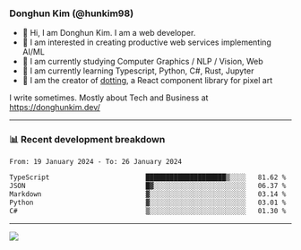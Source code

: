 ### Donghun Kim (@hunkim98)

- 👋 Hi, I am Donghun Kim. I am a web developer. 
- 🤔 I am interested in creating productive web services implementing AI/ML
- 🔭 I am currently studying Computer Graphics / NLP / Vision, Web 
- 🌱 I am currently learning Typescript, Python, C#, Rust, Jupyter
- 🎨 I am the creator of [dotting](https://github.com/hunkim98/dotting), a React component library for pixel art

I write sometimes. Mostly about Tech and Business at https://donghunkim.dev/

---
### 📊 Recent development breakdown
<!--START_SECTION:waka-->

```txt
From: 19 January 2024 - To: 26 January 2024

TypeScript                        ████████████████████▒░░░░   81.62 %
JSON                              █▓░░░░░░░░░░░░░░░░░░░░░░░   06.37 %
Markdown                          ▓░░░░░░░░░░░░░░░░░░░░░░░░   03.14 %
Python                            ▓░░░░░░░░░░░░░░░░░░░░░░░░   03.01 %
C#                                ▒░░░░░░░░░░░░░░░░░░░░░░░░   01.30 %
```

<!--END_SECTION:waka-->
---

<!-- <div align='center'> -->
  <img align="center" src="https://github-readme-stats.vercel.app/api?username=hunkim98&theme=dark&show_icons=true"/>
<!-- </div> -->
<!--
**hunkim98/hunkim98** is a ✨ _special_ ✨ repository because its `README.md` (this file) appears on your GitHub profile.

Here are some ideas to get you started:

- 🔭 I’m currently working on ...
- 🌱 I’m currently learning ...
- 👯 I’m looking to collaborate on ...
- 🤔 I’m looking for help with ...
- 💬 Ask me about ...
- 📫 How to reach me: ...
- 😄 Pronouns: ...
- ⚡ Fun fact: ...
-->

